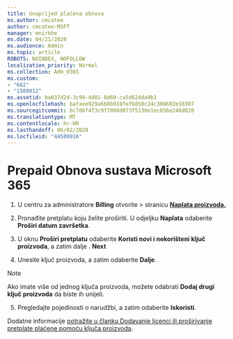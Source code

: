 ```yaml
---
title: Unaprijed plaćena obnova
ms.author: cmcatee
author: cmcatee-MSFT
manager: mnirkhe
ms.date: 04/21/2020
ms.audience: Admin
ms.topic: article
ROBOTS: NOINDEX, NOFOLLOW
localization_priority: Normal
ms.collection: Adm_O365
ms.custom:
- "662"
- "1500012"
ms.assetid: ba037d2d-3c99-4d01-8d60-ca5d624da9b1
ms.openlocfilehash: bafaee929a668b918fef6858c24c308602e10307
ms.sourcegitcommit: bc7d6f4f3c9f7060d073f5130e1ec856e248d020
ms.translationtype: MT
ms.contentlocale: hr-HR
ms.lasthandoff: 06/02/2020
ms.locfileid: "44509916"
---
```

# <a name="prepaid-microsoft-365-renewal"></a>Prepaid Obnova sustava Microsoft 365

1. U centru za administratore **Billing** otvorite \> stranicu **[Naplata proizvoda.](https://go.microsoft.com/fwlink/p/?linkid=842054)**

2. Pronađite pretplatu koju želite proširiti. U odjeljku **Naplata** odaberite **Proširi datum završetka**.

3. U oknu **Proširi pretplatu** odaberite **Koristi novi i nekorišteni ključ proizvoda**, a zatim dalje . **Next**

4. Unesite ključ proizvoda, a zatim odaberite **Dalje**.

> [!NOTE]
> Ako imate više od jednog ključa proizvoda, možete odabrati **Dodaj drugi ključ proizvoda** da biste ih unijeli.

5. Pregledajte pojedinosti o narudžbi, a zatim odaberite **Iskoristi**.

Dodatne informacije [potražite u članku Dodavanje licenci ili proširivanje pretplate plaćene pomoću ključa proizvoda](https://docs.microsoft.com/microsoft-365/commerce/licenses/add-licenses-using-product-key).